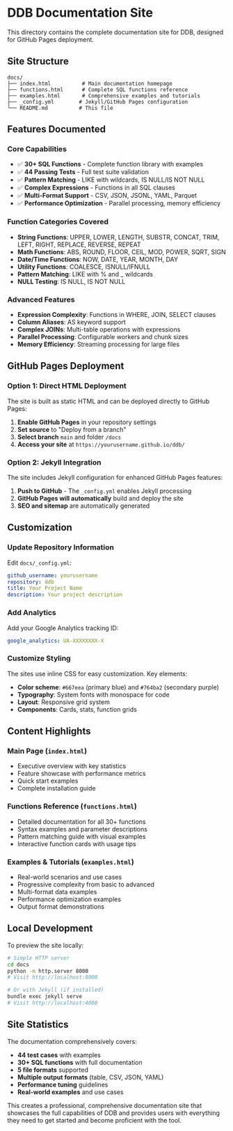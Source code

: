 # DDB Documentation Site

This directory contains the complete documentation site for DDB, designed for GitHub Pages deployment.

## Site Structure

```
docs/
├── index.html          # Main documentation homepage
├── functions.html      # Complete SQL functions reference  
├── examples.html       # Comprehensive examples and tutorials
├── _config.yml        # Jekyll/GitHub Pages configuration
└── README.md          # This file
```

## Features Documented

### Core Capabilities
- ✅ **30+ SQL Functions** - Complete function library with examples
- ✅ **44 Passing Tests** - Full test suite validation
- ✅ **Pattern Matching** - LIKE with wildcards, IS NULL/IS NOT NULL
- ✅ **Complex Expressions** - Functions in all SQL clauses
- ✅ **Multi-Format Support** - CSV, JSON, JSONL, YAML, Parquet
- ✅ **Performance Optimization** - Parallel processing, memory efficiency

### Function Categories Covered
- **String Functions**: UPPER, LOWER, LENGTH, SUBSTR, CONCAT, TRIM, LEFT, RIGHT, REPLACE, REVERSE, REPEAT
- **Math Functions**: ABS, ROUND, FLOOR, CEIL, MOD, POWER, SQRT, SIGN
- **Date/Time Functions**: NOW, DATE, YEAR, MONTH, DAY
- **Utility Functions**: COALESCE, ISNULL/IFNULL
- **Pattern Matching**: LIKE with % and _ wildcards
- **NULL Testing**: IS NULL, IS NOT NULL

### Advanced Features
- **Expression Complexity**: Functions in WHERE, JOIN, SELECT clauses
- **Column Aliases**: AS keyword support
- **Complex JOINs**: Multi-table operations with expressions
- **Parallel Processing**: Configurable workers and chunk sizes
- **Memory Efficiency**: Streaming processing for large files

## GitHub Pages Deployment

### Option 1: Direct HTML Deployment
The site is built as static HTML and can be deployed directly to GitHub Pages:

1. **Enable GitHub Pages** in your repository settings
2. **Set source** to "Deploy from a branch" 
3. **Select branch** `main` and folder `/docs`
4. **Access your site** at `https://yourusername.github.io/ddb/`

### Option 2: Jekyll Integration
The site includes Jekyll configuration for enhanced GitHub Pages features:

1. **Push to GitHub** - The `_config.yml` enables Jekyll processing
2. **GitHub Pages will automatically** build and deploy the site
3. **SEO and sitemap** are automatically generated

## Customization

### Update Repository Information
Edit `docs/_config.yml`:
```yaml
github_username: yourusername
repository: ddb
title: Your Project Name
description: Your project description
```

### Add Analytics
Add your Google Analytics tracking ID:
```yaml
google_analytics: UA-XXXXXXXX-X
```

### Customize Styling
The sites use inline CSS for easy customization. Key elements:
- **Color scheme**: `#667eea` (primary blue) and `#764ba2` (secondary purple)
- **Typography**: System fonts with monospace for code
- **Layout**: Responsive grid system
- **Components**: Cards, stats, function grids

## Content Highlights

### Main Page (`index.html`)
- Executive overview with key statistics
- Feature showcase with performance metrics
- Quick start examples
- Complete installation guide

### Functions Reference (`functions.html`)
- Detailed documentation for all 30+ functions
- Syntax examples and parameter descriptions
- Pattern matching guide with visual examples
- Interactive function cards with usage tips

### Examples & Tutorials (`examples.html`)
- Real-world scenarios and use cases
- Progressive complexity from basic to advanced
- Multi-format data examples
- Performance optimization examples
- Output format demonstrations

## Local Development

To preview the site locally:

```bash
# Simple HTTP server
cd docs
python -m http.server 8000
# Visit http://localhost:8000

# Or with Jekyll (if installed)
bundle exec jekyll serve
# Visit http://localhost:4000
```

## Site Statistics

The documentation comprehensively covers:
- **44 test cases** with examples
- **30+ SQL functions** with full documentation  
- **5 file formats** supported
- **Multiple output formats** (table, CSV, JSON, YAML)
- **Performance tuning** guidelines
- **Real-world examples** and use cases

This creates a professional, comprehensive documentation site that showcases the full capabilities of DDB and provides users with everything they need to get started and become proficient with the tool.